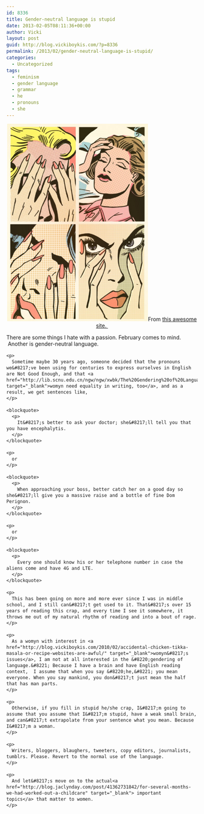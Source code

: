 ```yaml
---
id: 8336
title: Gender-neutral language is stupid
date: 2013-02-05T08:11:36+00:00
author: Vicki
layout: post
guid: http://blog.vickiboykis.com/?p=8336
permalink: /2013/02/gender-neutral-language-is-stupid/
categories:
  - Uncategorized
tags:
  - feminism
  - gender language
  - grammar
  - he
  - pronouns
  - she
---
```

<p style="text-align: center;">
  <a href="https://raw.githubusercontent.com/veekaybee/wlb/gh-pages/assets/images/2013/02/squaresv.jpg"><img class="aligncenter  wp-image-8337" alt="squaresv" src="https://raw.githubusercontent.com/veekaybee/wlb/gh-pages/assets/images/2013/02/squaresv-580x813.jpg" width="371" height="520" /></a>From <a href="http://daserge22.wordpress.com/tag/pop-art/" target="_blank">this awesome site. </a>
</p>

<p style="text-align: center;">
  <p style="text-align: center;">
    <p>
      There are some things I hate with a passion. February comes to mind.  Another is gender-neutral language.
    </p>
    
    <p>
      Sometime maybe 30 years ago, someone decided that the pronouns we&#8217;ve been using for centuries to express ourselves in English are Not Good Enough, and that <a href="http://lib.scnu.edu.cn/ngw/ngw/xwbk/The%20Gendering%20of%20Language%20A%20Comparison%20of%20Gender%20Equality%20in%20Countries%20with%20Gendered%20%20Natural%20Gender%20and%20Genderless%20Languages.pdf" target="_blank">womyn need equality in writing, too</a>, and as a result, we get sentences like,
    </p>
    
    <blockquote>
      <p>
        It&#8217;s better to ask your doctor; she&#8217;ll tell you that you have encephalytis.
      </p>
    </blockquote>
    
    <p>
      or
    </p>
    
    <blockquote>
      <p>
        When approaching your boss, better catch her on a good day so she&#8217;ll give you a massive raise and a bottle of fine Dom Perignon.
      </p>
    </blockquote>
    
    <p>
      or
    </p>
    
    <blockquote>
      <p>
        Every one should know his or her telephone number in case the aliens come and have 4G and LTE.
      </p>
    </blockquote>
    
    <p>
      This has been going on more and more ever since I was in middle school, and I still can&#8217;t get used to it. That&#8217;s over 15 years of reading this crap, and every time I see it somewhere, it throws me out of my natural rhythm of reading and into a bout of rage.
    </p>
    
    <p>
      As a womyn with interest in <a href="http://blog.vickiboykis.com/2010/02/accidental-chicken-tikka-masala-or-recipe-websites-are-awful/" target="_blank">womyn&#8217;s issues</a>, I am not at all interested in the &#8220;gendering of language.&#8221; Because I have a brain and have English reading context,  I assume that when you say &#8220;he,&#8221; you mean everyone. When you say mankind, you don&#8217;t just mean the half that has man parts.
    </p>
    
    <p>
      Otherwise, if you fill in stupid he/she crap, I&#8217;m going to assume that you assume that I&#8217;m stupid, have a weak small brain, and can&#8217;t extrapolate from your sentence what you mean. Because I&#8217;m a woman.
    </p>
    
    <p>
      Writers, bloggers, blaughers, tweeters, copy editors, journalists, tumblrs. Please. Revert to the normal use of the language.
    </p>
    
    <p>
      And let&#8217;s move on to the actual<a href="http://blog.jaclynday.com/post/41362731842/for-several-months-we-had-worked-out-a-childcare" target="_blank"> important topics</a> that matter to women.
    </p>